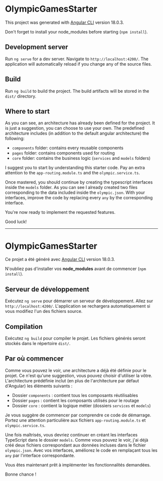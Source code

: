 # OlympicGamesStarter

This project was generated with [Angular CLI](https://github.com/angular/angular-cli) version 18.0.3.

Don't forget to install your node_modules before starting (`npm install`).

## Development server

Run `ng serve` for a dev server. Navigate to `http://localhost:4200/`. The application will automatically reload if you change any of the source files.

## Build

Run `ng build` to build the project. The build artifacts will be stored in the `dist/` directory.

## Where to start

As you can see, an architecture has already been defined for the project. It is just a suggestion, you can choose to use your own. The predefined architecture includes (in addition to the default angular architecture) the following:

- `components` folder: contains every reusable components
- `pages` folder: contains components used for routing
- `core` folder: contains the business logic (`services` and `models` folders)

I suggest you to start by understanding this starter code. Pay an extra attention to the `app-routing.module.ts` and the `olympic.service.ts`.

Once mastered, you should continue by creating the typescript interfaces inside the `models` folder. As you can see I already created two files corresponding to the data included inside the `olympic.json`. With your interfaces, improve the code by replacing every `any` by the corresponding interface.

You're now ready to implement the requested features.

Good luck!

---

# OlympicGamesStarter

Ce projet a été généré avec [Angular CLI](https://github.com/angular/angular-cli) version 18.0.3.

N'oubliez pas d'installer vos **node_modules** avant de commencer (`npm install`).

## Serveur de développement

Exécutez `ng serve` pour démarrer un serveur de développement. Allez sur `http://localhost:4200/`. L'application se rechargera automatiquement si vous modifiez l'un des fichiers source.

## Compilation

Exécutez `ng build` pour compiler le projet. Les fichiers générés seront stockés dans le répertoire `dist/`.

## Par où commencer

Comme vous pouvez le voir, une architecture a déjà été définie pour le projet. Ce n'est qu'une suggestion, vous pouvez choisir d'utiliser la vôtre. L'architecture prédéfinie inclut (en plus de l'architecture par défaut d'Angular) les éléments suivants :

- Dossier `components` : contient tous les composants réutilisables
- Dossier `pages` : contient les composants utilisés pour le routage
- Dossier `core` : contient la logique métier (dossiers `services` et `models`)

Je vous suggère de commencer par comprendre ce code de démarrage. Portez une attention particulière aux fichiers `app-routing.module.ts` et `olympic.service.ts`.

Une fois maîtrisés, vous devriez continuer en créant les interfaces TypeScript dans le dossier `models`. Comme vous pouvez le voir, j'ai déjà créé deux fichiers correspondant aux données incluses dans le fichier `olympic.json`. Avec vos interfaces, améliorez le code en remplaçant tous les `any` par l'interface correspondante.

Vous êtes maintenant prêt à implémenter les fonctionnalités demandées.

Bonne chance !

